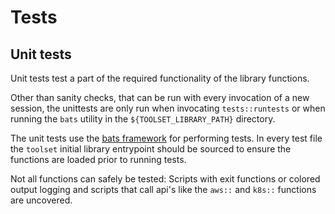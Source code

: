# Tests

## Unit tests

Unit tests test a part of the required functionality of the library functions.

Other than sanity checks, that can be run with every invocation of a new session,
the unittests are only run when invocating `tests::runtests` or when running
the `bats` utility in the `${TOOLSET_LIBRARY_PATH}` directory.

The unit tests use the [bats
framework](https://bats-core.readthedocs.io/en/latest/usage.html) for performing
tests. In every test file the `toolset` initial library entrypoint should be sourced to
ensure the functions are loaded prior to running tests.

Not all functions can safely be tested: Scripts with exit functions or colored
output logging and scripts that call api's like the `aws::` and `k8s::`
functions are uncovered.


